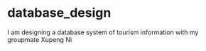 # database_design
I  am designing  a database system of tourism information with my groupmate Xupeng Ni
